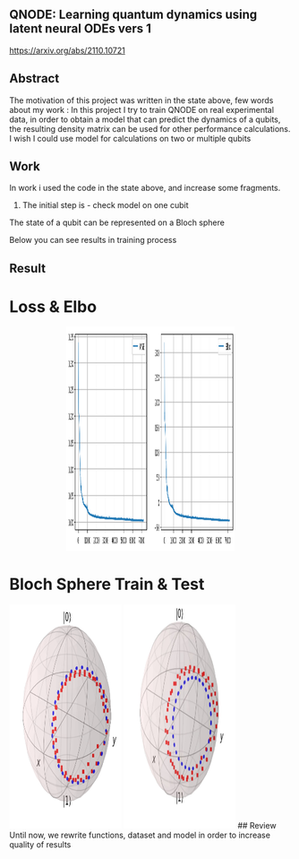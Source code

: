 ## QNODE: Learning quantum dynamics using latent neural ODEs vers 1
https://arxiv.org/abs/2110.10721

## Abstract
The  motivation of this project was written in the state above, few words about my work : 
In this project I try to train QNODE on real experimental data, in order to obtain a model that can predict the dynamics of a qubits, the resulting density matrix can be used for other performance calculations.
I wish I could use model for calculations on  two or  multiple qubits

## Work
In work i used the code in the state above, and increase some fragments.


1. The initial step is - check model on one cubit 

The state of a qubit can be represented on a Bloch sphere

Below you can see results in training process 

## Result
# Loss & Elbo
<p align="center">
<img src="graph.png" width="300" height="400">

# Bloch Sphere Train & Test
<img src="train.png" width="200" height="400">
<img src="test.jpg" width="200" height="400">
## Review
Until now, we rewrite functions, dataset and model in order to increase quality of results

